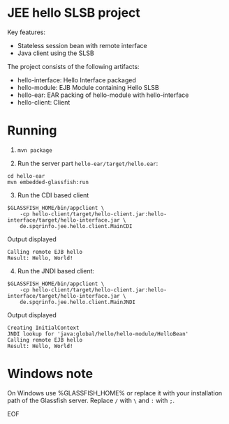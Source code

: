 JEE hello SLSB project
======================

Key features:

- Stateless session bean with remote interface
- Java client using the SLSB

The project consists of the following artifacts:

- hello-interface: Hello Interface packaged
- hello-module: EJB Module containing Hello SLSB
- hello-ear: EAR packing of hello-module with hello-interface
- hello-client: Client

Running
=======

1. `mvn package`

2. Run the server part `hello-ear/target/hello.ear`:
```shell
cd hello-ear
mvn embedded-glassfish:run
```

3. Run the CDI based client
```shell
$GLASSFISH_HOME/bin/appclient \
    -cp hello-client/target/hello-client.jar:hello-interface/target/hello-interface.jar \
    de.spqrinfo.jee.hello.client.MainCDI
```

Output displayed
```
Calling remote EJB hello
Result: Hello, World!
```

4. Run the JNDI based client:
```shell
$GLASSFISH_HOME/bin/appclient \
    -cp hello-client/target/hello-client.jar:hello-interface/target/hello-interface.jar \
    de.spqrinfo.jee.hello.client.MainJNDI
```

Output displayed
```
Creating InitialContext
JNDI lookup for 'java:global/hello/hello-module/HelloBean'
Calling remote EJB hello
Result: Hello, World!
```

Windows note
============

On Windows use %GLASSFISH_HOME% or replace it with your installation
path of the Glassfish server. Replace `/` with `\` and `:` with `;`.

EOF
